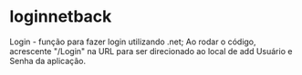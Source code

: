 # loginnetback
Login - função para fazer login utilizando .net;
Ao rodar o código, acrescente "/Login" na URL para ser direcionado ao local de add Usuário e Senha da aplicação. 
